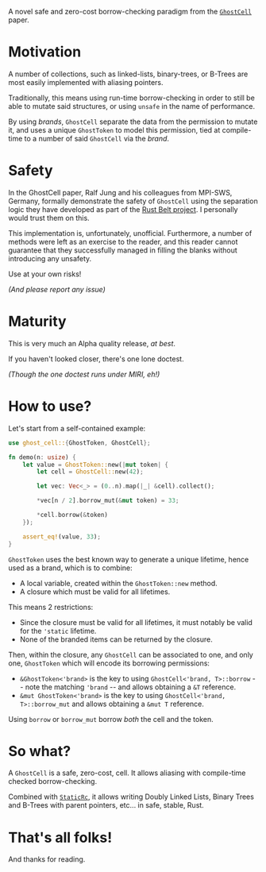A novel safe and zero-cost borrow-checking paradigm from the
[`GhostCell`](http://plv.mpi-sws.org/rustbelt/ghostcell/) paper.


#   Motivation

A number of collections, such as linked-lists, binary-trees, or B-Trees are most easily implemented with aliasing
pointers.

Traditionally, this means using run-time borrow-checking in order to still be able to mutate said structures, or using
`unsafe` in the name of performance.

By using _brands_, `GhostCell` separate the data from the permission to mutate it, and uses a unique `GhostToken` to
model this permission, tied at compile-time to a number of said `GhostCell` via the _brand_.


#   Safety

In the GhostCell paper, Ralf Jung and his colleagues from MPI-SWS, Germany, formally demonstrate the safety of
`GhostCell` using the separation logic they have developed as part of the
[Rust Belt project](https://plv.mpi-sws.org/rustbelt/). I personally would trust them on this.

This implementation is, unfortunately, unofficial. Furthermore, a number of methods were left as an exercise to the
reader, and this reader cannot guarantee that they successfully managed in filling the blanks without introducing any
unsafety.

Use at your own risks!

_(And please report any issue)_


#   Maturity

This is very much an Alpha quality release, _at best_.

If you haven't looked closer, there's one lone doctest.

_(Though the one doctest runs under MIRI, eh!)_


#   How to use?

Let's start from a self-contained example:

```rust
use ghost_cell::{GhostToken, GhostCell};

fn demo(n: usize) {
    let value = GhostToken::new(|mut token| {
        let cell = GhostCell::new(42);

        let vec: Vec<_> = (0..n).map(|_| &cell).collect();

        *vec[n / 2].borrow_mut(&mut token) = 33;

        *cell.borrow(&token)
    });

    assert_eq!(value, 33);
}
```

`GhostToken` uses the best known way to generate a unique lifetime, hence used as a brand, which is to combine:

-   A local variable, created within the `GhostToken::new` method.
-   A closure which must be valid for all lifetimes.

This means 2 restrictions:

-   Since the closure must be valid for all lifetimes, it must notably be valid for the `'static` lifetime.
-   None of the branded items can be returned by the closure.

Then, within the closure, any `GhostCell` can be associated to one, and only one, `GhostToken` which will encode its
borrowing permissions:

-   `&GhostToken<'brand>` is the key to using `GhostCell<'brand, T>::borrow` -- note the matching `'brand` -- and
    allows obtaining a `&T` reference.
-   `&mut GhostToken<'brand>` is the key to using `GhostCell<'brand, T>::borrow_mut` and allows obtaining a `&mut T`
    reference.

Using `borrow` or `borrow_mut` borrow _both_ the cell and the token.


#   So what?

A `GhostCell` is a safe, zero-cost, cell. It allows aliasing with compile-time checked borrow-checking.

Combined with [`StaticRc`](https://crates.io/crates/static-rc), it allows writing Doubly Linked Lists, Binary Trees and
B-Trees with parent pointers, etc... in safe, stable, Rust.


#   That's all folks!

And thanks for reading.
